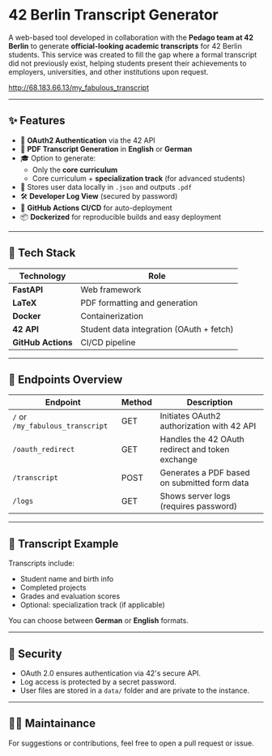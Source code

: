 # 42 Berlin Transcript Generator

A web-based tool developed in collaboration with the **Pedago team at 42 Berlin** to generate **official-looking academic transcripts** for 42 Berlin students. This service was created to fill the gap where a formal transcript did not previously exist, helping students present their achievements to employers, universities, and other institutions upon request.

http://68.183.66.13/my_fabulous_transcript

---

## ✨ Features

- 🔐 **OAuth2 Authentication** via the 42 API  
- 📄 **PDF Transcript Generation** in **English** or **German**
- 🎓 Option to generate:
  - Only the **core curriculum**
  - Core curriculum + **specialization track** (for advanced students)
- 📁 Stores user data locally in `.json` and outputs `.pdf`
- 🛠️ **Developer Log View** (secured by password)
- 🚀 **GitHub Actions CI/CD** for auto-deployment
- 📦 **Dockerized** for reproducible builds and easy deployment

---

## 🧠 Tech Stack

| Technology      | Role                                     |
|-----------------|------------------------------------------|
| **FastAPI**     | Web framework                            |
| **LaTeX**       | PDF formatting and generation            |
| **Docker**      | Containerization                         |
| **42 API**      | Student data integration (OAuth + fetch) |
| **GitHub Actions** | CI/CD pipeline                       |

---

## 🔧 Endpoints Overview

| Endpoint                  | Method | Description                                      |
|---------------------------|--------|--------------------------------------------------|
| `/` or `/my_fabulous_transcript` | GET    | Initiates OAuth2 authorization with 42 API       |
| `/oauth_redirect`         | GET    | Handles the 42 OAuth redirect and token exchange |
| `/transcript`             | POST   | Generates a PDF based on submitted form data     |
| `/logs`                   | GET    | Shows server logs (requires password)            |

---

## 📄 Transcript Example

Transcripts include:
- Student name and birth info
- Completed projects
- Grades and evaluation scores
- Optional: specialization track (if applicable)

You can choose between **German** or **English** formats.

---

## 🔐 Security

- OAuth 2.0 ensures authentication via 42's secure API.
- Log access is protected by a secret password.
- User files are stored in a `data/` folder and are private to the instance.

---

## 🧑‍💻 Maintainance

For suggestions or contributions, feel free to open a pull request or issue.
